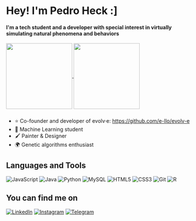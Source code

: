 # Hey! I'm Pedro Heck :]

#### I'm a tech student and a developer with special interest in virtually simulating natural phenomena and behaviors

<a href="https://github.com/pedroheck">
  <img align="center" height="180rem" src="https://github-readme-stats.vercel.app/api?username=pedroheck&show_icons=true&bg_color=0,F9B343,EE6984&text_color=fff&title_color=fff&icon_color=bb2be3&hide_border=true&border_radius=7">
</a>

<a href="https://github.com/pedroheck">
  <img align="center" height="180rem" src="https://github-readme-stats.vercel.app/api/top-langs/?username=pedroheck&layout=compact&bg_color=0,EE6984,A770F0&text_color=fff&title_color=fff&icon_color=00c9d4&hide_border=true&border_radius=7">
</a>

###

- ⭐ Co-founder and developer of evolv·e: https://github.com/e-llo/evolv-e
- 🤖 Machine Learning student
- 🖌️ Painter & Designer
- 🌍 Genetic algorithms enthusiast


## Languages and Tools

![JavaScript](https://img.shields.io/badge/JavaScript-d4bd02?style=for-the-badge&logo=javascript&logoColor=white)
![Java](https://img.shields.io/badge/Java-orange?style=for-the-badge&logo=java)
![Python](https://img.shields.io/badge/python-%2314354C.svg?style=for-the-badge&logo=python&logoColor=white)
![MySQL](https://img.shields.io/badge/-MySQL-black?style=for-the-badge&logo=mysql)
![HTML5](https://img.shields.io/badge/html5-%23E34F26.svg?style=for-the-badge&logo=html5&logoColor=white)
![CSS3](https://img.shields.io/badge/css3-%231572B6.svg?style=for-the-badge&logo=css3&logoColor=white)
![Git](https://img.shields.io/badge/git-%23F05033.svg?style=for-the-badge&logo=git&logoColor=white)
![R](https://img.shields.io/badge/R-276DC3?style=for-the-badge&logo=r&logoColor=white)

## You can find me on

[![LinkedIn](https://img.shields.io/badge/LinkedIn-0077B5?style=for-the-badge&logo=linkedin&logoColor=white)](https://www.linkedin.com/in/pedro-heck-145956a3/)
[![Instagram](https://img.shields.io/badge/Instagram-E4405F?style=for-the-badge&logo=instagram&logoColor=white)](https://img.shields.io/badge/Instagram-E4405F?style=for-the-badge&logo=instagram&logoColor=white)
[![Telegram](https://img.shields.io/badge/Telegram-2CA5E0?style=for-the-badge&logo=telegram&logoColor=white)](https://t.me/pe_heck)
<!-- [![Stack Overflow](https://img.shields.io/badge/Stack_Overflow-FE7A16?style=for-the-badge&logo=stack-overflow&logoColor=white)](https://stackoverflow.com/users/14815276/pedro-heck?tab=profile) -->


<!--
**pedroheck/pedroheck** is a ✨ _special_ ✨ repository because its `README.md` (this file) appears on your GitHub profile.

Here are some ideas to get you started:

- 🔭 I’m currently working on ...
- 🌱 I’m currently learning ...
- 👯 I’m looking to collaborate on ...
- 🤔 I’m looking for help with ...
- 💬 Ask me about ...
- 📫 How to reach me: ...
- 😄 Pronouns: ...
- ⚡ Fun fact: ...
-->
